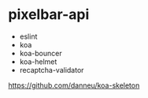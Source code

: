 # pixelbar-api

* eslint
* koa
* koa-bouncer
* koa-helmet
* recaptcha-validator

https://github.com/danneu/koa-skeleton